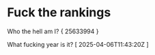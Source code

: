 # Fuck the rankings

Who the hell am I?
{ 25633994 }

What fucking year is it?
[ 2025-04-06T11:43:20Z ]
